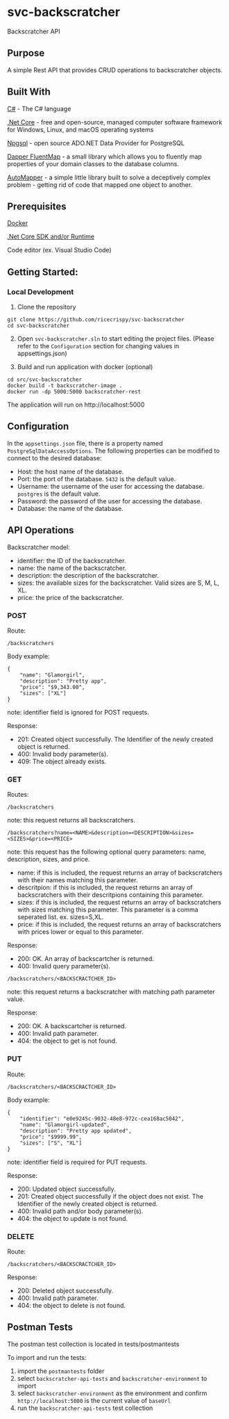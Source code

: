 # svc-backscratcher
Backscratcher API

## Purpose
A simple Rest API that provides CRUD operations to backscratcher objects.

## Built With
[C#](https://docs.microsoft.com/en-us/dotnet/csharp/) - The C# language

[.Net Core](https://dotnet.microsoft.com/) - free and open-source, managed computer software framework for Windows, Linux, and macOS operating systems

[Npgsql](https://www.npgsql.org/) - open source ADO.NET Data Provider for PostgreSQL

[Dapper FluentMap](https://dapper-tutorial.net/dapper-fluentmap) - a small library which allows you to fluently map properties of your domain classes to the database columns.

[AutoMapper](https://automapper.org/) - a simple little library built to solve a deceptively complex problem - getting rid of code that mapped one object to another. 

## Prerequisites
[Docker](https://www.docker.com/)

[.Net Core SDK and/or Runtime](https://dotnet.microsoft.com/download/dotnet)

Code editor (ex. Visual Studio Code)

## Getting Started:

### Local Development

1. Clone the repository
```
git clone https://github.com/ricecrispy/svc-backscratcher
cd svc-backscratcher
```

2. Open `svc-backscratcher.sln` to start editing the project files. (Please refer to the `Configuration` section for changing values in appsettings.json)

3. Build and run application with docker (optional)
```
cd src/svc-backscratcher
docker build -t backscratcher-image .
docker run -dp 5000:5000 backscratcher-rest
```

The application will run on http://localhost:5000

## Configuration

In the `appsettings.json` file, there is a property named `PostgreSqlDataAccessOptions`. The following properties can be modified to connect to the desired database:
- Host: the host name of the database.
- Port: the port of the database. `5432` is the default value.
- Username: the username of the user for accessing the database. `postgres` is the default value.
- Password: the password of the user for accessing the database.
- Database: the name of the database.

## API Operations
Backscratcher model:
- identifier: the ID of the backscratcher.
- name: the name of the backscratcher.
- description: the description of the backscratcher.
- sizes: the available sizes for the backscratcher. Valid sizes are S, M, L, XL.
- price: the price of the backscratcher.

### POST

Route:
```
/backscratchers
```
Body example:
```
{
    "name": "Glamorgirl",
    "description": "Pretty app",
    "price": "$9,343.00",
    "sizes": ["XL"]
}
```

note: identifier field is ignored for POST requests.

Response:
- 201: Created object successfully. The Identifier of the newly created object is returned.
- 400: Invalid body parameter(s).
- 409: The object already exists.

### GET
Routes:
```
/backscratchers
```
note: this request returns all backscratchers.

```
/backscratchers?name=<NAME>&description=<DESCRIPTION>&sizes=<SIZES>&price=<PRICE>
```
note: this request has the following optional query parameters: name, description, sizes, and price.
- name: if this is included, the request returns an array of backscratchers with their names matching this parameter.
- descritpion: if this is included, the request returns an array of backscratchers with their descritpions containing this parameter.
- sizes: if this is included, the request returns an array of backscratchers with sizes matching this parameter. This parameter is a comma seperated list. ex. sizes=S,XL.
- price: if this is included, the request returns an array of backscratchers with prices lower or equal to this parameter. 

Response:
- 200: OK. An array of backscartcher is returned.
- 400: Invalid query parameter(s).

```
/backscratchers/<BACKSCRACTCHER_ID>
```
note: this request returns a backscratcher with matching path parameter value. 

Response:
- 200: OK. A backscartcher is returned.
- 400: Invalid path parameter.
- 404: the object to get is not found.

### PUT

Route:
```
/backscratchers/<BACKSCRACTCHER_ID>
```

Body example:
```
{
    "identifier": "e0e9245c-9032-48e8-972c-cea168ac5042",
    "name": "Glamorgirl-updated",
    "description": "Pretty app updated",
    "price": "$9999.99",
    "sizes": ["S", "XL"]
}
```

note: identifier field is required for PUT requests.

Response:
- 200: Updated object successfully.
- 201: Created object successfully if the object does not exist. The Identifier of the newly created object is returned.
- 400: Invalid path and/or body parameter(s).
- 404: the object to update is not found.

### DELETE

Route:
```
/backscratchers/<BACKSCRACTCHER_ID>
```

Response:
- 200: Deleted object successfully.
- 400: Invalid path parameter.
- 404: the object to delete is not found.

## Postman Tests

The postman test collection is located in tests/postmantests

To import and run the tests:

1. import the `postmantests` folder
2. select `backscratcher-api-tests` and `backscratcher-environment` to import
3. select `backscratcher-environment` as the environment and confirm `http://localhost:5000` is the current value of `baseUrl`
4. run the `backscratcher-api-tests` test collection